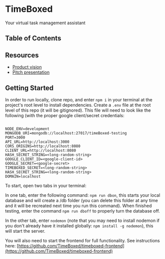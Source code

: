 # TimeBoxed

Your virtual task management assistant

## Table of Contents

## Resources

- [Product vision](https://docs.google.com/document/d/1-rJSuYyiyc8uJV-nX6kWqIudxJcLD56XX_fON_p-CwY/edit?ts=5b444bf3#)
- [Pitch presentation](https://docs.google.com/presentation/d/1pTBIq88aiLtiGUGYgnEgVBo_4Rb6qR74uAIsOgVJH5c/edit?usp=sharing)

## Getting Started

In order to run locally, clone repo, and enter ```npm i``` in your terminal at the project's root level to install dependencies. Create a ```.env``` file at the root level of this repo (it will be gitignored). This file will need to look like the following (with the proper google client/secret credentials:

``` env

NODE_ENV=development
MONGODB_URI=mongodb://localhost:27017/timeBoxed-testing
PORT=3000
API_URL=http://localhost:3000
CORS_ORIGINS=http://localhost:8080
CLIENT_URL=http://localhost:8080
HASH_SECRET_STRING=<long-random-string>
GOOGLE_CLIENT_ID=<google-client-id>
GOOGLE_SECRET=<google-secret>
TIMEBOXED_SECRET=<long-random-string>
HASH_SECRET_STRING=<long-random-string>
DOMAIN=localhost

```

To start, open two tabs in your terminal:

In one tab, enter the following command: ```npm run dbon```, this starts your local database and will create a /db folder (you can delete this folder at any time and it will be recreated next time you run this command). When finished testing, enter the command ```npm run dboff``` to properly turn the database off.

In the other tab, enter ```nodemon``` (note that you may need to install nodemon if you don't already have it installed globally: ```npm install -g nodemon```), this will start the server.

You will also need to start the frontend for full functionality. See instructions here:
[https://github.com/TimeBoxed/timeboxed-frontend](https://github.com/TimeBoxed/timeboxed-frontend)
